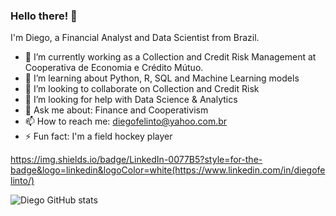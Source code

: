 ### Hello there! 👋

I'm Diego, a Financial Analyst and Data Scientist from Brazil.

- 🔭 I’m currently working as a Collection and Credit Risk Management at Cooperativa de Economia e Crédito Mútuo.
- 🌱 I’m learning about Python, R, SQL and Machine Learning models
- 👯 I’m looking to collaborate on Collection and Credit Risk
- 🤔 I’m looking for help with Data Science & Analytics
- 💬 Ask me about: Finance and Cooperativism
- 📫 How to reach me: diegofelinto@yahoo.com.br
- ⚡ Fun fact: I'm a field hockey player

https://img.shields.io/badge/LinkedIn-0077B5?style=for-the-badge&logo=linkedin&logoColor=white(https://www.linkedin.com/in/diegofelinto/)

![Diego GitHub stats](https://github-readme-stats.vercel.app/api?username=diegofelinto&show_icons=true&theme=radical)
